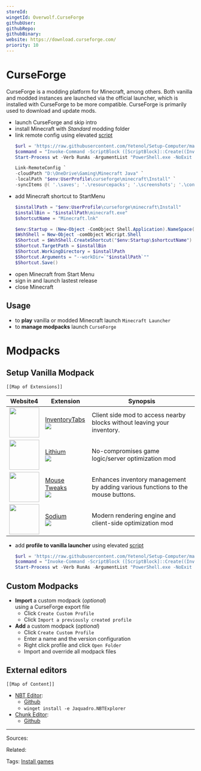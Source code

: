 ```yaml
---
storeId: 
wingetId: Overwolf.CurseForge
githubUser: 
githubRepo: 
githubBinary: 
website: https://download.curseforge.com/
priority: 10
---
```


# CurseForge

CurseForge is a modding platform for Minecraft, among others. Both vanilla and modded instances are launched via the official launcher, which is installed with CurseForge to be more compatible. CurseForge is primarily used to download and update mods.

- launch CurseForge and skip intro
- install Minecraft with *Standard* modding folder
- link remote config using elevated [script](../scripts/Sync-MinecraftJava.ps1)
  ```powershell
  $url = 'https://raw.githubusercontent.com/Yetenol/Setup-Computer/main/scripts/Sync-MinecraftJava.ps1'
  $command = "Invoke-Command -ScriptBlock ([ScriptBlock]::Create((Invoke-WebRequest -Uri $url)))"
  Start-Process wt -Verb RunAs -ArgumentList "PowerShell.exe -NoExit -Command $command"
  ```
    ```powershell
    Link-RemoteConfig `
    -cloudPath "D:\OneDrive\Gaming\Minecraft Java" `
    -localPath "$env:UserProfile\curseforge\minecraft\Install" `
    -syncItems @( '.\saves'; '.\resourcepacks'; '.\screenshots'; '.\config'; '.\shaderpacks'; '.\hotbar.nbt'; '.\options.txt'; '.\servers.dat' )
    ```
- add Minecraft shortcut to StartMenu
    ```powershell
    $installPath = "$env:UserProfile\curseforge\minecraft\Install"
    $installBin = "$installPath\minecraft.exe"
    $shortcutName = "Minecraft.lnk"
    
    $env:Startup = (New-Object -ComObject Shell.Application).NameSpace('shell:Startup').Self.Path
    $WshShell = New-Object -comObject WScript.Shell
    $Shortcut = $WshShell.CreateShortcut("$env:Startup\$shortcutName")
    $Shortcut.TargetPath = $installBin
    $Shortcut.WorkingDirectory = $installPath
    $Shortcut.Arguments = "--workDir=`"$installPath`""
    $Shortcut.Save()
    ```
- open Minecraft from Start Menu
- sign in and launch lastest release
- close Minecraft

## Usage

-  to **play** vanilla or modded Minecraft launch `Minecraft Launcher`  
-  to **manage modpacks** launch `CurseForge`  

# Modpacks

## Setup Vanilla Modpack

```dynamic-embed
[[Map of Extensions]]
```

<table class="dataview table-view-table"><thead class="table-view-thead"><tr class="table-view-tr-header"><th class="table-view-th"><span>Website</span><span class="dataview small-text">4</span></th><th class="table-view-th"><span>Extension</span></th><th class="table-view-th"><span>Synopsis</span></th></tr></thead><tbody class="table-view-tbody"><tr><td><span><a aria-label-position="top" aria-label="https://modrinth.com/mod/inventory-tabs-updated" rel="noopener" class="external-link" href="https://modrinth.com/mod/inventory-tabs-updated" target="_blank"><img width="80" src="https://cdn.modrinth.com/data/F1AqcMCK/icon.png" referrerpolicy="no-referrer"></a></span></td><td><span><a aria-label-position="top" aria-label="apps/InventoryTabs.md" data-href="apps/InventoryTabs.md" href="apps/InventoryTabs.md" class="internal-link" target="_blank" rel="noopener">InventoryTabs</a> <br> <a aria-label-position="top" aria-label="https://www.curseforge.com/minecraft/mc-mods/inventory-tabs-updated/download?client=y" rel="noopener" class="external-link" href="https://www.curseforge.com/minecraft/mc-mods/inventory-tabs-updated/download?client=y" target="_blank"><img src="https://img.shields.io/badge/Download-latest-red" referrerpolicy="no-referrer"></a></span></td><td><span>Client side mod to access nearby blocks without leaving your inventory.</span></td></tr><tr><td><span><a aria-label-position="top" aria-label="https://modrinth.com/mod/lithium" rel="noopener" class="external-link" href="https://modrinth.com/mod/lithium" target="_blank"><img width="80" src="https://cdn.modrinth.com/data/gvQqBUqZ/icon.png" referrerpolicy="no-referrer"></a></span></td><td><span><a aria-label-position="top" aria-label="apps/Lithium.md" data-href="apps/Lithium.md" href="apps/Lithium.md" class="internal-link" target="_blank" rel="noopener">Lithium</a> <br> <a aria-label-position="top" aria-label="https://www.curseforge.com/minecraft/mc-mods/lithium/download?client=y" rel="noopener" class="external-link" href="https://www.curseforge.com/minecraft/mc-mods/lithium/download?client=y" target="_blank"><img src="https://img.shields.io/badge/Download-latest-red" referrerpolicy="no-referrer"></a></span></td><td><span>No-compromises game logic/server optimization mod</span></td></tr><tr><td><span><a aria-label-position="top" aria-label="https://modrinth.com/mod/mouse-tweaks" rel="noopener" class="external-link" href="https://modrinth.com/mod/mouse-tweaks" target="_blank"><img width="80" src="https://cdn.modrinth.com/data/aC3cM3Vq/icon.jpg" referrerpolicy="no-referrer"></a></span></td><td><span><a aria-label-position="top" aria-label="apps/Mouse Tweaks.md" data-href="apps/Mouse Tweaks.md" href="apps/Mouse Tweaks.md" class="internal-link" target="_blank" rel="noopener">Mouse Tweaks</a> <br> <a aria-label-position="top" aria-label="https://www.curseforge.com/minecraft/mc-mods/mouse-tweaks/download?client=y" rel="noopener" class="external-link" href="https://www.curseforge.com/minecraft/mc-mods/mouse-tweaks/download?client=y" target="_blank"><img src="https://img.shields.io/badge/Download-latest-red" referrerpolicy="no-referrer"></a></span></td><td><span>Enhances inventory management by adding various functions to the mouse buttons.</span></td></tr><tr><td><span><a aria-label-position="top" aria-label="https://modrinth.com/mod/sodium" rel="noopener" class="external-link" href="https://modrinth.com/mod/sodium" target="_blank"><img width="80" src="https://media.forgecdn.net/avatars/284/773/637298471098686391.png" referrerpolicy="no-referrer"></a></span></td><td><span><a aria-label-position="top" aria-label="apps/Sodium.md" data-href="apps/Sodium.md" href="apps/Sodium.md" class="internal-link" target="_blank" rel="noopener">Sodium</a> <br> <a aria-label-position="top" aria-label="https://www.curseforge.com/minecraft/mc-mods/sodium/download?client=y" rel="noopener" class="external-link" href="https://www.curseforge.com/minecraft/mc-mods/sodium/download?client=y" target="_blank"><img src="https://img.shields.io/badge/Download-latest-red" referrerpolicy="no-referrer"></a></span></td><td><span>Modern rendering engine and client-side optimization mod</span></td></tr></tbody></table>

- add **profile to vanilla launcher** using elevated [script](../scripts/Link-MinecraftFabric.ps1)
  ```powershell
  $url = 'https://raw.githubusercontent.com/Yetenol/Setup-Computer/main/scripts/Link-MinecraftFabric.ps1'
  $command = "Invoke-Command -ScriptBlock ([ScriptBlock]::Create((Invoke-WebRequest -Uri $url)))"
  Start-Process wt -Verb RunAs -ArgumentList "PowerShell.exe -NoExit -Command $command"
  ```

## Custom Modpacks

- **Import** a custom modpack (_optional_)  
  using a CurseForge export file
  - Click `Create Custom Profile`
  - Click `Import a previously created profile`
- **Add** a custom modpack (_optional_)  
  - Click `Create Custom Profile`
  - Enter a name and the version configuration
  - Right click profile and click `Open Folder`
  - Import and override all modpack files

## External editors

```dynamic-embed
[[Map of Content]]
```

<ul class="dataview list-view-ul"><li><span><a aria-label-position="top" aria-label="apps/NBT Editor.md" data-href="apps/NBT Editor.md" href="apps/NBT Editor.md" class="internal-link" target="_blank" rel="noopener">NBT Editor</a></span>: <ul class="dataview dataview-ul dataview-result-list-ul"><li class="dataview-result-list-li"><span><a aria-label-position="top" aria-label="https://github.com/jaquadro/NBTExplorer/releases/latest" rel="noopener" class="external-link" href="https://github.com/jaquadro/NBTExplorer/releases/latest" target="_blank">Github</a></span></li><li class="dataview-result-list-li"><span><code>winget install -e Jaquadro.NBTExplorer</code></span></li></ul></li><li><span><a aria-label-position="top" aria-label="apps/Chunk Editor.md" data-href="apps/Chunk Editor.md" href="apps/Chunk Editor.md" class="internal-link" target="_blank" rel="noopener">Chunk Editor</a></span>: <ul class="dataview dataview-ul dataview-result-list-ul"><li class="dataview-result-list-li"><span><a aria-label-position="top" aria-label="https://github.com/Querz/mcaselector/releases/latest/download/MCA_Selector_Setup.exe" rel="noopener" class="external-link" href="https://github.com/Querz/mcaselector/releases/latest/download/MCA_Selector_Setup.exe" target="_blank">Github</a></span></li></ul></li></ul>

---


Sources:

Related:

Tags:
[Install games](../notes/Install%20games.md)